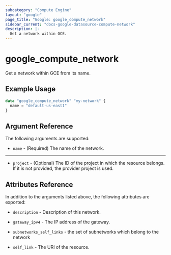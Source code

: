 ```yaml
---
subcategory: "Compute Engine"
layout: "google"
page_title: "Google: google_compute_network"
sidebar_current: "docs-google-datasource-compute-network"
description: |-
  Get a network within GCE.
---
```


# google\_compute\_network

Get a network within GCE from its name.

## Example Usage

```tf
data "google_compute_network" "my-network" {
  name = "default-us-east1"
}
```

## Argument Reference

The following arguments are supported:

* `name` - (Required) The name of the network.


- - -

* `project` - (Optional) The ID of the project in which the resource belongs. If it
    is not provided, the provider project is used.

## Attributes Reference

In addition to the arguments listed above, the following attributes are exported:

* `description` - Description of this network.

* `gateway_ipv4` - The IP address of the gateway.

* `subnetworks_self_links` - the set of subnetworks which belong to the network

* `self_link` - The URI of the resource.
